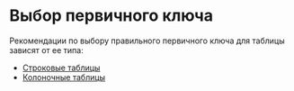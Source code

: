 # Выбор первичного ключа

Рекомендации по выбору правильного первичного ключа для таблицы зависят от ее типа:

- [Строковые таблицы](row-oriented.md)
- [Колоночные таблицы](column-oriented.md)